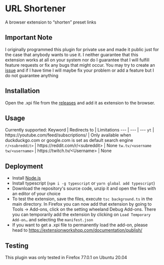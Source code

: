 # URL Shortener
A browser extension to “shorten” preset links
## Important Note
I originally programmed this plugin for private use and made it public just for the case that anybody wants to use it. I neither guarantee that this extension works at all on your system nor do I guarantee that I will fulfill feature requests or fix any bugs that might occur. You may try to create an [issue](https://github.com/TrojanerHD/Shortener/issues) and if I have time I will maybe fix your problem or add a feature but I do not guarantee anything 
## Installation
Open the .xpi file from the [releases](https://github.com/TrojanerHD/Shortener/releases) and add it as extension to the browser.
## Usage
Currently supported:
Keyword | Redirects to | Limitations
--- | --- | ---
`yt` | https://<!---->youtube.com/feed/subscriptions/ | Only available when duckduckgo.com or google.com is set as default search engine
`r/<subreddit>` | https://<!---->reddit.com/r/\<subreddit> | None 
`tw.tv/<username`<br>`tw/<username>` | https://<!---->twitch.tv/\<Username> | None 
## Deployment
- Install [Node.js](https://nodejs.org/en/)
- Install typescript (`npm i -g typescript` or `yarn global add typescript`)
- Download the repository's source code, unzip it and open the files with an editor of your choice
- To test the extension, save the files, execute `tsc background.ts` in the main directory. In Firefox you can now add that extension by going to Tools -> Add-ons, click on the setting wheeland Debug Add-ons. There you can temporarily add the extension by clicking on `Load Temporary Add-on…` and selecting the `manifest.json`
- If you want to get a .xpi file to permanently load the add-on, please head to https://extensionworkshop.com/documentation/publish/
## Testing
This plugin was only tested in Firefox 77.0.1 on Ubuntu 20.04
